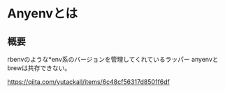 # Anyenvとは
## 概要
rbenvのような*env系のバージョンを管理してくれているラッパー
anyenvとbrewは共存できない。

https://qiita.com/yutackall/items/6c48cf56317d8501f6df
